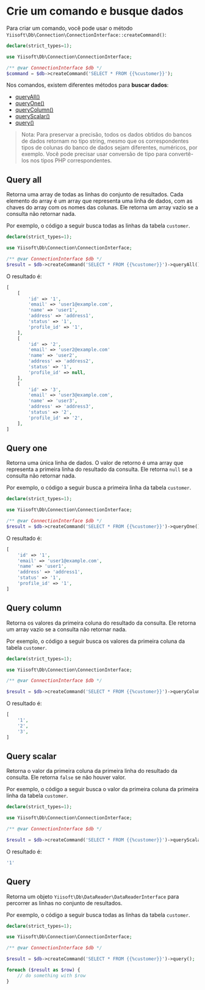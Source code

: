 # Crie um comando e busque dados

Para criar um comando, você pode usar o método `Yiisoft\Db\Connection\ConnectionInterface::createCommand()`:

```php
declare(strict_types=1);

use Yiisoft\Db\Connection\ConnectionInterface;

/** @var ConnectionInterface $db */
$command = $db->createCommand('SELECT * FROM {{%customer}}');
```

Nos comandos, existem diferentes métodos para **buscar dados**:

- [queryAll()](#query-all)
- [queryOne()](#query-one)
- [queryColumn()](#query-column)
- [queryScalar()](#query-scalar)
- [query()](#query)

> Nota: Para preservar a precisão, todos os dados obtidos do bancos de dados retornam no tipo string, mesmo que os
> correspondentes tipos de colunas do banco de dados sejam diferentes, numéricos, por exemplo.
> Você pode precisar usar conversão de tipo para convertê-los nos tipos PHP correspondentes.

## Query all

Retorna uma array de todas as linhas do conjunto de resultados.
Cada elemento do array é um array que representa uma linha de dados, com as chaves do array com os nomes das colunas.
Ele retorna um array vazio se a consulta não retornar nada.

Por exemplo, o código a seguir busca todas as linhas da tabela `customer`.

```php
declare(strict_types=1);

use Yiisoft\Db\Connection\ConnectionInterface;

/** @var ConnectionInterface $db */
$result = $db->createCommand('SELECT * FROM {{%customer}}')->queryAll();
```

O resultado é:

```php
[
    [
        'id' => '1',
        'email' => 'user1@example.com',
        'name' => 'user1',
        'address' => 'address1',
        'status' => '1',
        'profile_id' => '1',
    ],
    [
        'id' => '2',
        'email' => 'user2@example.com'
        'name' => 'user2',
        'address' => 'address2',
        'status' => '1',
        'profile_id' => null,
    ],
    [
        'id' => '3',
        'email' => 'user3@example.com',
        'name' => 'user3',
        'address' => 'address3',
        'status' => '2',
        'profile_id' => '2',
    ],
]
```

## Query one

Retorna uma única linha de dados.
O valor de retorno é uma array que representa a primeira linha do resultado da consulta.
Ele retorna `null` se a consulta não retornar nada.

Por exemplo, o código a seguir busca a primeira linha da tabela `customer`.

```php
declare(strict_types=1);

use Yiisoft\Db\Connection\ConnectionInterface;

/** @var ConnectionInterface $db */
$result = $db->createCommand('SELECT * FROM {{%customer}}')->queryOne();
```

O resultado é:

```php
[
    'id' => '1',
    'email' => 'user1@example.com',
    'name' => 'user1',
    'address' => 'address1',
    'status' => '1',
    'profile_id' => '1',
]
```

## Query column

Retorna os valores da primeira coluna do resultado da consulta.
Ele retorna um array vazio se a consulta não retornar nada.

Por exemplo, o código a seguir busca os valores da primeira coluna da tabela `customer`.

```php
declare(strict_types=1);

use Yiisoft\Db\Connection\ConnectionInterface;

/** @var ConnectionInterface $db */

$result = $db->createCommand('SELECT * FROM {{%customer}}')->queryColumn();
```

O resultado é:

```php
[
    '1',
    '2',
    '3',
]
```

## Query scalar

Retorna o valor da primeira coluna da primeira linha do resultado da consulta.
Ele retorna `false` se não houver valor.

Por exemplo, o código a seguir busca o valor da primeira coluna da primeira linha da tabela `customer`.

```php
declare(strict_types=1);

use Yiisoft\Db\Connection\ConnectionInterface;

/** @var ConnectionInterface $db */

$result = $db->createCommand('SELECT * FROM {{%customer}}')->queryScalar();
```

O resultado é:

```php
'1'
```

## Query

Retorna um objeto `Yiisoft\Db\DataReader\DataReaderInterface` para percorrer as linhas no conjunto de resultados.

Por exemplo, o código a seguir busca todas as linhas da tabela `customer`.

```php
declare(strict_types=1);

use Yiisoft\Db\Connection\ConnectionInterface;

/** @var ConnectionInterface $db */

$result = $db->createCommand('SELECT * FROM {{%customer}}')->query();

foreach ($result as $row) {
    // do something with $row
}
```
